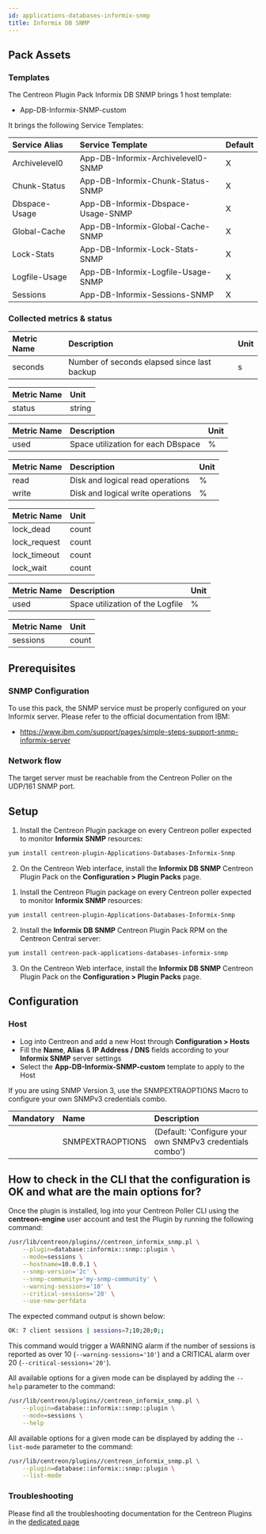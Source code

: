 ```yaml
---
id: applications-databases-informix-snmp
title: Informix DB SNMP
---
```


## Pack Assets

### Templates

The Centreon Plugin Pack Informix DB SNMP brings 1 host template:
* App-DB-Informix-SNMP-custom

It brings the following Service Templates:

| Service Alias | Service Template                   | Default |
|:--------------|:-----------------------------------|:--------|
| Archivelevel0 | App-DB-Informix-Archivelevel0-SNMP | X       |
| Chunk-Status  | App-DB-Informix-Chunk-Status-SNMP  | X       |
| Dbspace-Usage | App-DB-Informix-Dbspace-Usage-SNMP | X       |
| Global-Cache  | App-DB-Informix-Global-Cache-SNMP  | X       |
| Lock-Stats    | App-DB-Informix-Lock-Stats-SNMP    | X       |
| Logfile-Usage | App-DB-Informix-Logfile-Usage-SNMP | X       |
| Sessions      | App-DB-Informix-Sessions-SNMP      | X       |

### Collected metrics & status

<!--DOCUSAURUS_CODE_TABS-->

<!--Archivelevel0-->

| Metric Name | Description                                 | Unit |
|:------------|:--------------------------------------------|:-----|
| seconds     | Number of seconds elapsed since last backup | s    |

<!--Chunk-Status-->

| Metric Name | Unit   |
|:------------|:-------|
| status      | string |

<!--Dbspace-Usage-->

| Metric Name | Description                         | Unit |
|:------------|:------------------------------------|:-----|
| used        | Space utilization for each DBspace  | %    |

<!--Global-Cache-->

| Metric Name | Description                         | Unit |
|:------------|:------------------------------------|:-----|
| read        | Disk and logical read operations    |  %   |
| write       | Disk and logical write operations   |  %   |

<!--Lock-Stats-->

| Metric Name  | Unit   |
|:-------------|:-------|
| lock_dead    | count  |
| lock_request | count  |
| lock_timeout | count  |
| lock_wait    | count  |

<!--Logfile-Usage-->

| Metric Name | Description                         | Unit |
|:------------|:------------------------------------|:-----|
| used        | Space utilization of the Logfile    |  %   |

<!--Sessions-->

| Metric Name | Unit  |
|:------------|:------|
| sessions    | count |

<!--END_DOCUSAURUS_CODE_TABS-->

## Prerequisites

### SNMP Configuration

To use this pack, the SNMP service must be properly configured on your Informix
server. Please refer to the official documentation from IBM: 
* https://www.ibm.com/support/pages/simple-steps-support-snmp-informix-server

### Network flow

The target server must be reachable from the Centreon Poller on the UDP/161 SNMP
port.

## Setup

<!--DOCUSAURUS_CODE_TABS-->

<!--Online License-->

1. Install the Centreon Plugin package on every Centreon poller expected to monitor **Informix SNMP** resources:

```bash
yum install centreon-plugin-Applications-Databases-Informix-Snmp
```

2. On the Centreon Web interface, install the **Informix DB SNMP** Centreon Plugin Pack on the **Configuration > Plugin Packs** page.

<!--Offline License-->

1. Install the Centreon Plugin package on every Centreon poller expected to monitor **Informix SNMP** resources:

```bash
yum install centreon-plugin-Applications-Databases-Informix-Snmp
```

2. Install the **Informix DB SNMP** Centreon Plugin Pack RPM on the Centreon Central server:

 ```bash
yum install centreon-pack-applications-databases-informix-snmp
```

3. On the Centreon Web interface, install the **Informix DB SNMP** Centreon Plugin Pack on the **Configuration > Plugin Packs** page.

<!--END_DOCUSAURUS_CODE_TABS-->

## Configuration

### Host

* Log into Centreon and add a new Host through **Configuration > Hosts**
* Fill the **Name**, **Alias** & **IP Address / DNS** fields according to your **Informix SNMP** server settings
* Select the **App-DB-Informix-SNMP-custom** template to apply to the Host

If you are using SNMP Version 3, use the SNMPEXTRAOPTIONS Macro to configure
your own SNMPv3 credentials combo.

| Mandatory | Name             | Description                                              |
|:----------|:-----------------|:---------------------------------------------------------|
|           | SNMPEXTRAOPTIONS | (Default: 'Configure your own SNMPv3 credentials combo') |

## How to check in the CLI that the configuration is OK and what are the main options for? 

Once the plugin is installed, log into your Centreon Poller CLI using the 
**centreon-engine** user account and test the Plugin by running the following 
command:

```bash
/usr/lib/centreon/plugins//centreon_informix_snmp.pl \
    --plugin=database::informix::snmp::plugin \
    --mode=sessions \
    --hostname=10.0.0.1 \
    --snmp-version='2c' \
    --snmp-community='my-snmp-community' \
    --warning-sessions='10' \
    --critical-sessions='20' \
    --use-new-perfdata 
```

The expected command output is shown below:

```bash
OK: 7 client sessions | sessions=7;10;20;0;;
```

This command would trigger a WARNING alarm if the number of sessions is reported as over 10
(`--warning-sessions='10'`) and a CRITICAL alarm over 20 (`--critical-sessions='20'`).

All available options for a given mode can be displayed by adding the 
`--help` parameter to the command:

```bash
/usr/lib/centreon/plugins//centreon_informix_snmp.pl \
    --plugin=database::informix::snmp::plugin \
    --mode=sessions \
    --help
```

All available options for a given mode can be displayed by adding the 
`--list-mode` parameter to the command:

```bash
/usr/lib/centreon/plugins//centreon_informix_snmp.pl \
    --plugin=database::informix::snmp::plugin \
    --list-mode
```

### Troubleshooting

Please find all the troubleshooting documentation for the Centreon Plugins
in the [dedicated page](../tutorials/troubleshooting-plugins.html)